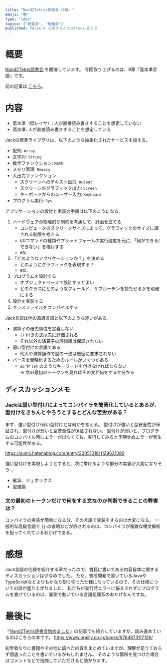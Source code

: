 ```yaml
---
title: "Nand2Tetris読書会（9章）"
emoji: "📚"
type: "idea"
topics: ["読書会", "勉強会"]
published: false # 公開するときはtrueに変える
---
```


# 概要

[Nand2Tetris読書会](https://zenn.dev/tomom1_s/articles/nand2tetris-00) を開催しています。
今回取り上げるのは、9章『高水準言語』です。

前の記事は [こちら](https://zenn.dev/tomom1_s/articles/nand2tetris-08)。

# 内容

- 低水準（低レイヤ）: 人が直接読み書きすることを想定していない
- 高水準: 人が直接読み書きすることを想定している

Jackの標準ライブラリは、以下のような抽象化されたサービスを扱える。

- 配列: `Array`
- 文字列: `String`
- 数学ファンクション: `Math`
- メモリ管理: `Memory`
- 入出力ファンクション
  - スクリーンへのテキスト出力: `Output`
  - スクリーンのグラフィック出力: `Screen`
  - キーボードからのユーザー入力: `Keyboard`
- プログラム実行: `Sys`

アプリケーションの設計と実装の手順は以下のようになる。

1. ハードウェアの物理的な制約を考慮して、計画を立てる
    - コンピュータのスクリーンサイズによって、グラフィックのサイズに課される制限を考える
    - I/0コマンドの種類やプラットフォームの実行速度を元に、「何ができる/できない」を検討する
    - etc.
1. 「どのようなアプリケーションか？」を決める
    - どのようにグラフィックを表現する？
    - etc.
1. プログラムを設計する
    - オブジェクトベースで設計するとよい
    - どのクラスにどのようなフィールド、サブルーチンを持たせるかを明確にする
1. 設計を実装する
1. クラスファイルをコンパイルする

Jack言語は他の高級言語と以下のような違いがある。

- 演算子の優先順位を定義しない
  - `()` 付きの式は先に評価される
  - それ以外の演算子の評価順は保証されない
- 弱い型付けの言語である
  - 代入や演算操作で型の一致は厳密に要求されない
- パースを簡略化するためのルールがいくつかある
  - `do` や `let` のようなキーワードを付けなければならない  
  → 文の最初のトークンを見ればその文が何をするか分かる

## ディスカッションメモ

### Jackは弱い型付けによってコンパイラを簡素化しているとあるが、型付けをきちんとやろうとするとどんな苦労がある？

まず、強い型付け/弱い型付けとは何かを考える。
型付けが強いと型安全性が保証され、型付けが弱いと型安全性が保証されない。
型付けが弱いと、プログラムのコンパイル時にエラーが出なくても、実行してみると予期せぬエラーが発生する可能性がある。

https://sumii.hatenablog.com/entry/20051018/1129631080

強い型付けを実現しようとすると、次に挙げるような部分の実装が大変になりそう…
- 継承、ジェネリクス
- 型推論

### 文の最初のトークンだけで何をする文なのか判断できることの弊害は？

コンパイラの実装が簡単になる分、その言語で実装をするのは大変になる。
一般的な高級言語で `{}` の省略などが許されるのは、コンパイラが複雑な構文解析を担ってくれているおかげである。

# 感想

Jack言語の仕様を紹介する章だったので、書籍に書いてある内容自体に関するディスカッションは少なめでした。
ただ、普段開発で書いているJavaやTypeScriptなどよりもかなり割り切った仕様になっているので、その仕様についての話が盛り上がりました。
私たちが実行時エラーに悩まされずにプログラムを書けているのは、裏側で動いている言語処理系のおかげなんですね。

# 最後に

『[Nand2Tetris読書会始めました](https://zenn.dev/tomom1_s/articles/nand2tetris-00)』の記事でも紹介していますが、読み進めているのはこちらの本です。
https://www.oreilly.co.jp/books/9784873117126/

初学者なりに書籍やその他に調べた内容をまとめていますが、理解が足りておらず間違ったことを書いているかもしれません。
そのような箇所を見つけた場合はコメントなどで指摘していただけると助かります。

<!-- 次の記事は [こちら](https://zenn.dev/tomom1_s/articles/nand2tetris-10)。 -->
